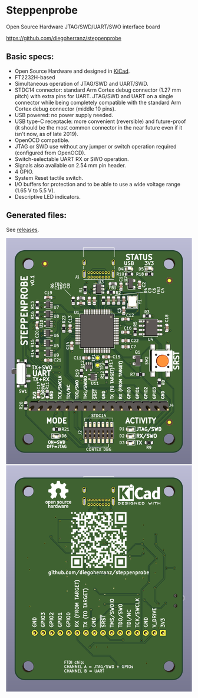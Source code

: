 Steppenprobe
============
Open Source Hardware JTAG/SWD/UART/SWO interface board

https://github.com/diegoherranz/steppenprobe

Basic specs:
-----------

- Open Source Hardware and designed in [KiCad](https://kicad-pcb.org/).
- FT2232H-based
- Simultaneous operation of JTAG/SWD and UART/SWD.
- STDC14 connector: standard Arm Cortex debug connector (1.27 mm pitch) with extra pins for UART. JTAG/SWD and UART on a single connector while being completely compatible with the standard Arm Cortex debug connector (middle 10 pins).
- USB powered: no power supply needed.
- USB type-C receptacle: more convenient (reversible) and future-proof (it should be the most common connector in the near future even if it isn't now, as of late 2019).
- OpenOCD compatible.
- JTAG or SWD use without any jumper or switch operation required (configured from OpenOCD).
- Switch-selectable UART RX or SWO operation.
- Signals also available on 2.54 mm pin header.
- 4 GPIO.
- System Reset tactile switch.
- I/O buffers for protection and to be able to use a wide voltage range (1.65 V to 5.5 V).
- Descriptive LED indicators.

Generated files:
---------------
See [releases](https://github.com/diegoherranz/steppenprobe/releases).

![PCB top view](images/PCB_render_top.png) ![PCB bottom view](images/PCB_render_bottom.png)


